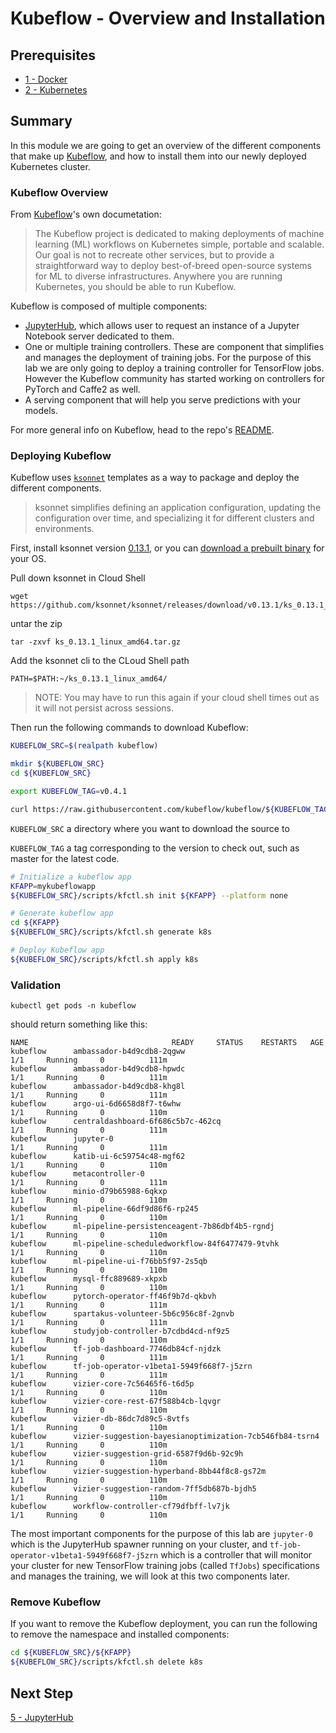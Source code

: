 # Kubeflow - Overview and Installation

## Prerequisites

- [1 - Docker](../1-docker/README.md)
- [2 - Kubernetes](../2-kubernetes/README.md)

## Summary

In this module we are going to get an overview of the different components that make up [Kubeflow](https://github.com/kubeflow/kubeflow), and how to install them into our newly deployed Kubernetes cluster.

### Kubeflow Overview

From [Kubeflow](https://github.com/kubeflow/kubeflow)'s own documetation:

> The Kubeflow project is dedicated to making deployments of machine learning (ML) workflows on Kubernetes simple, portable and scalable. Our goal is not to recreate other services, but to provide a straightforward way to deploy best-of-breed open-source systems for ML to diverse infrastructures. Anywhere you are running Kubernetes, you should be able to run Kubeflow.

Kubeflow is composed of multiple components:

- [JupyterHub](https://jupyterhub.readthedocs.io/en/latest/), which allows user to request an instance of a Jupyter Notebook server dedicated to them.
- One or multiple training controllers. These are component that simplifies and manages the deployment of training jobs. For the purpose of this lab we are only going to deploy a training controller for TensorFlow jobs. However the Kubeflow community has started working on controllers for PyTorch and Caffe2 as well.
- A serving component that will help you serve predictions with your models.

For more general info on Kubeflow, head to the repo's [README](https://github.com/kubeflow/kubeflow/blob/master/README.md).

### Deploying Kubeflow

Kubeflow uses [`ksonnet`](https://github.com/ksonnet/ksonnet) templates as a way to package and deploy the different components.

> ksonnet simplifies defining an application configuration, updating the configuration over time, and specializing it for different clusters and environments.

First, install ksonnet version [0.13.1](https://ksonnet.io/#get-started), or you can [download a prebuilt binary](https://github.com/ksonnet/ksonnet/releases/tag/v0.13.1) for your OS.

Pull down ksonnet in Cloud Shell

```
wget https://github.com/ksonnet/ksonnet/releases/download/v0.13.1/ks_0.13.1_linux_amd64.tar.gz
```
untar the zip

```
tar -zxvf ks_0.13.1_linux_amd64.tar.gz
```

Add the ksonnet cli to the CLoud Shell path

```
PATH=$PATH:~/ks_0.13.1_linux_amd64/
```
>NOTE: You may have to run this again if your cloud shell times out as it will not persist across sessions.


Then run the following commands to download Kubeflow:

```bash
KUBEFLOW_SRC=$(realpath kubeflow)

mkdir ${KUBEFLOW_SRC}
cd ${KUBEFLOW_SRC}

export KUBEFLOW_TAG=v0.4.1

curl https://raw.githubusercontent.com/kubeflow/kubeflow/${KUBEFLOW_TAG}/scripts/download.sh | bash
```

`KUBEFLOW_SRC` a directory where you want to download the source to

`KUBEFLOW_TAG` a tag corresponding to the version to check out, such as master for the latest code.

```bash
# Initialize a kubeflow app
KFAPP=mykubeflowapp
${KUBEFLOW_SRC}/scripts/kfctl.sh init ${KFAPP} --platform none

# Generate kubeflow app
cd ${KFAPP}
${KUBEFLOW_SRC}/scripts/kfctl.sh generate k8s

# Deploy Kubeflow app
${KUBEFLOW_SRC}/scripts/kfctl.sh apply k8s
```

### Validation

`kubectl get pods -n kubeflow`

should return something like this:

```
NAME                                READY     STATUS    RESTARTS   AGE
kubeflow      ambassador-b4d9cdb8-2qgww                                 1/1     Running     0          111m
kubeflow      ambassador-b4d9cdb8-hpwdc                                 1/1     Running     0          111m
kubeflow      ambassador-b4d9cdb8-khg8l                                 1/1     Running     0          111m
kubeflow      argo-ui-6d6658d8f7-t6whw                                  1/1     Running     0          110m
kubeflow      centraldashboard-6f686c5b7c-462cq                         1/1     Running     0          111m
kubeflow      jupyter-0                                                 1/1     Running     0          111m
kubeflow      katib-ui-6c59754c48-mgf62                                 1/1     Running     0          110m
kubeflow      metacontroller-0                                          1/1     Running     0          111m
kubeflow      minio-d79b65988-6qkxp                                     1/1     Running     0          110m
kubeflow      ml-pipeline-66df9d86f6-rp245                              1/1     Running     0          110m
kubeflow      ml-pipeline-persistenceagent-7b86dbf4b5-rgndj             1/1     Running     0          110m
kubeflow      ml-pipeline-scheduledworkflow-84f6477479-9tvhk            1/1     Running     0          110m
kubeflow      ml-pipeline-ui-f76bb5f97-2s5qb                            1/1     Running     0          110m
kubeflow      mysql-ffc889689-xkpxb                                     1/1     Running     0          110m
kubeflow      pytorch-operator-ff46f9b7d-qkbvh                          1/1     Running     0          111m
kubeflow      spartakus-volunteer-5b6c956c8f-2gnvb                      1/1     Running     0          111m
kubeflow      studyjob-controller-b7cdbd4cd-nf9z5                       1/1     Running     0          110m
kubeflow      tf-job-dashboard-7746db84cf-njdzk                         1/1     Running     0          111m
kubeflow      tf-job-operator-v1beta1-5949f668f7-j5zrn                  1/1     Running     0          111m
kubeflow      vizier-core-7c56465f6-t6d5p                               1/1     Running     0          110m
kubeflow      vizier-core-rest-67f588b4cb-lqvgr                         1/1     Running     0          110m
kubeflow      vizier-db-86dc7d89c5-8vtfs                                1/1     Running     0          110m
kubeflow      vizier-suggestion-bayesianoptimization-7cb546fb84-tsrn4   1/1     Running     0          110m
kubeflow      vizier-suggestion-grid-6587f9d6b-92c9h                    1/1     Running     0          110m
kubeflow      vizier-suggestion-hyperband-8bb44f8c8-gs72m               1/1     Running     0          110m
kubeflow      vizier-suggestion-random-7ff5db687b-bjdh5                 1/1     Running     0          110m
kubeflow      workflow-controller-cf79dfbff-lv7jk                       1/1     Running     0          110m
```

The most important components for the purpose of this lab are `jupyter-0` which is the JupyterHub spawner running on your cluster, and `tf-job-operator-v1beta1-5949f668f7-j5zrn` which is a controller that will monitor your cluster for new TensorFlow training jobs (called `TfJobs`) specifications and manages the training, we will look at this two components later.

### Remove Kubeflow

If you want to remove the Kubeflow deployment, you can run the following to remove the namespace and installed components:

```bash
cd ${KUBEFLOW_SRC}/${KFAPP}
${KUBEFLOW_SRC}/scripts/kfctl.sh delete k8s
```

## Next Step

[5 - JupyterHub](../5-jupyterhub/README.md)
